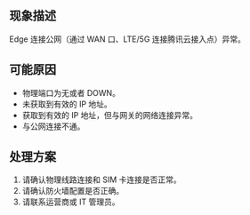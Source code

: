 ## 现象描述
Edge 连接公网（通过 WAN 口、LTE/5G 连接腾讯云接入点）异常。

## 可能原因
 - 物理端口为无或者 DOWN。
 - 未获取到有效的 IP 地址。
 - 获取到有效的 IP 地址，但与网关的网络连接异常。
 - 与公网连接不通。


## 处理方案
1. 请确认物理线路连接和 SIM 卡连接是否正常。
2. 请确认防火墙配置是否正确。
3. 请联系运营商或 IT 管理员。
